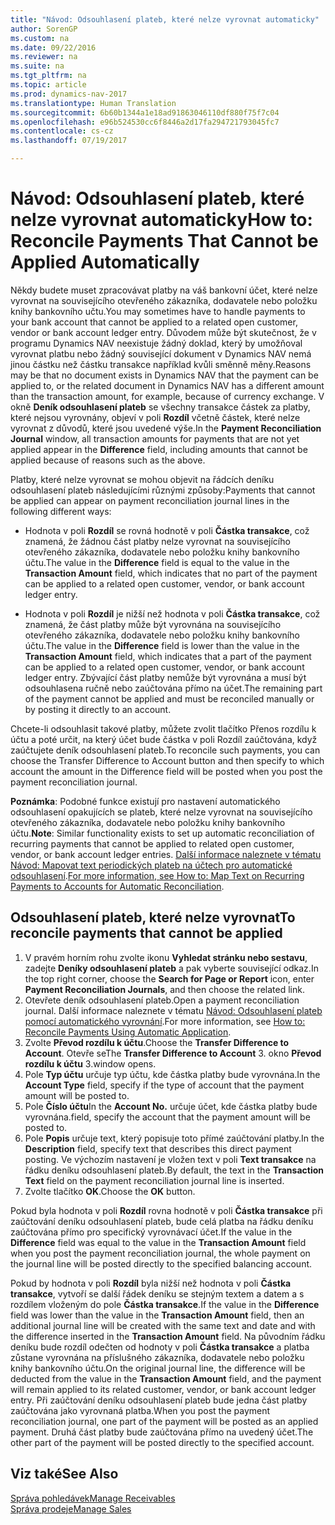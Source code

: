 ```yaml
---
title: "Návod: Odsouhlasení plateb, které nelze vyrovnat automaticky"
author: SorenGP
ms.custom: na
ms.date: 09/22/2016
ms.reviewer: na
ms.suite: na
ms.tgt_pltfrm: na
ms.topic: article
ms.prod: dynamics-nav-2017
ms.translationtype: Human Translation
ms.sourcegitcommit: 6b60b1344a1e18ad91863046110df880f75f7c04
ms.openlocfilehash: e96b524530cc6f8446a2d17fa294721793045fc7
ms.contentlocale: cs-cz
ms.lasthandoff: 07/19/2017

---
```


# <a name="how-to-reconcile-payments-that-cannot-be-applied-automatically"></a><span data-ttu-id="a89fa-102">Návod: Odsouhlasení plateb, které nelze vyrovnat automaticky</span><span class="sxs-lookup"><span data-stu-id="a89fa-102">How to: Reconcile Payments That Cannot be Applied Automatically</span></span>
<span data-ttu-id="a89fa-103">Někdy budete muset zpracovávat platby na váš bankovní účet, které nelze vyrovnat na souvisejícího otevřeného zákazníka, dodavatele nebo položku knihy bankovního učtu.</span><span class="sxs-lookup"><span data-stu-id="a89fa-103">You may sometimes have to handle payments to your bank account that cannot be applied to a related open customer, vendor or bank account ledger entry.</span></span> <span data-ttu-id="a89fa-104">Důvodem může být skutečnost, že v programu Dynamics NAV neexistuje žádný doklad, který by umožňoval vyrovnat platbu nebo žádný související dokument v Dynamics NAV nemá jinou částku než částku transakce například kvůli směnně měny.</span><span class="sxs-lookup"><span data-stu-id="a89fa-104">Reasons may be that no document exists in Dynamics NAV that the payment can be applied to, or the related document in Dynamics NAV has a different amount than the transaction amount, for example, because of currency exchange.</span></span> <span data-ttu-id="a89fa-105">V okně **Deník odsouhlasení plateb** se všechny transakce částek za platby, které nejsou vyrovnány, objeví v poli **Rozdíl** včetně částek, které nelze vyrovnat z důvodů, které jsou uvedené výše.</span><span class="sxs-lookup"><span data-stu-id="a89fa-105">In the **Payment Reconciliation Journal** window, all transaction amounts for payments that are not yet applied appear in the **Difference** field, including amounts that cannot be applied because of reasons such as the above.</span></span>

<span data-ttu-id="a89fa-106">Platby, které nelze vyrovnat se mohou objevit na řádcích deníku odsouhlasení plateb následujícími různými způsoby:</span><span class="sxs-lookup"><span data-stu-id="a89fa-106">Payments that cannot be applied can appear on payment reconciliation journal lines in the following different ways:</span></span>

- <span data-ttu-id="a89fa-107">Hodnota v poli **Rozdíl** se rovná hodnotě v poli **Částka transakce**, což znamená, že žádnou část platby nelze vyrovnat na souvisejícího otevřeného zákazníka, dodavatele nebo položku knihy bankovního účtu.</span><span class="sxs-lookup"><span data-stu-id="a89fa-107">The value in the **Difference** field is equal to the value in the **Transaction Amount** field, which indicates that no part of the payment can be applied to a related open customer, vendor, or bank account ledger entry.</span></span>

- <span data-ttu-id="a89fa-108">Hodnota v poli **Rozdíl** je nižší než hodnota v poli **Částka transakce**, což znamená, že část platby může být vyrovnána na souvisejícího otevřeného zákazníka, dodavatele nebo položku knihy bankovního účtu.</span><span class="sxs-lookup"><span data-stu-id="a89fa-108">The value in the **Difference** field is lower than the value in the **Transaction Amount** field, which indicates that a part of the payment can be applied to a related open customer, vendor, or bank account ledger entry.</span></span> <span data-ttu-id="a89fa-109">Zbývající část platby nemůže být vyrovnána a musí být odsouhlasena ručně nebo zaúčtována přímo na účet.</span><span class="sxs-lookup"><span data-stu-id="a89fa-109">The remaining part of the payment cannot be applied and must be reconciled manually or by posting it directly to an account.</span></span>

<span data-ttu-id="a89fa-110">Chcete-li odsouhlasit takové platby, můžete zvolit tlačítko Přenos rozdílu k účtu a poté určit, na který účet bude částka v poli Rozdíl zaúčtována, když zaúčtujete deník odsouhlasení plateb.</span><span class="sxs-lookup"><span data-stu-id="a89fa-110">To reconcile such payments, you can choose the Transfer Difference to Account button and then specify to which account the amount in the Difference field will be posted when you post the payment reconciliation journal.</span></span>

<span data-ttu-id="a89fa-111">**Poznámka**: Podobné funkce existují pro nastavení automatického odsouhlasení opakujících se plateb, které nelze vyrovnat na souvisejícího otevřeného zákazníka, dodavatele nebo položku knihy bankovního účtu.</span><span class="sxs-lookup"><span data-stu-id="a89fa-111">**Note**: Similar functionality exists to set up automatic reconciliation of recurring payments that cannot be applied to related open customer, vendor, or bank account ledger entries.</span></span> <span data-ttu-id="a89fa-112">[Další informace naleznete v tématu Návod: Mapovat text periodických plateb na účtech pro automatické odsouhlasení](receivables-how-map-text-recurring-payments-accounts-auto-reconcilliation.md).</span><span class="sxs-lookup"><span data-stu-id="a89fa-112">[For more information, see How to: Map Text on Recurring Payments to Accounts for Automatic Reconciliation](receivables-how-map-text-recurring-payments-accounts-auto-reconcilliation.md).</span></span>

## <a name="to-reconcile-payments-that-cannot-be-applied"></a><span data-ttu-id="a89fa-113">Odsouhlasení plateb, které nelze vyrovnat</span><span class="sxs-lookup"><span data-stu-id="a89fa-113">To reconcile payments that cannot be applied</span></span>
1. <span data-ttu-id="a89fa-114">V pravém horním rohu zvolte ikonu **Vyhledat stránku nebo sestavu**, zadejte **Deníky odsouhlasení plateb** a pak vyberte související odkaz.</span><span class="sxs-lookup"><span data-stu-id="a89fa-114">In the top right corner, choose the **Search for Page or Report** icon, enter **Payment Reconciliation Journals**, and then choose the related link.</span></span>
2. <span data-ttu-id="a89fa-115">Otevřete deník odsouhlasení plateb.</span><span class="sxs-lookup"><span data-stu-id="a89fa-115">Open a payment reconciliation journal.</span></span> <span data-ttu-id="a89fa-116">Další informace naleznete v tématu [Návod: Odsouhlasení plateb pomocí automatického vyrovnání](receivables-how-reconcile-payments-auto-application.md).</span><span class="sxs-lookup"><span data-stu-id="a89fa-116">For more information, see [How to: Reconcile Payments Using Automatic Application](receivables-how-reconcile-payments-auto-application.md).</span></span>
3. <span data-ttu-id="a89fa-117">Zvolte **Převod rozdílu k účtu**.</span><span class="sxs-lookup"><span data-stu-id="a89fa-117">Choose the **Transfer Difference to Account**.</span></span> <span data-ttu-id="a89fa-118">Otevře se</span><span class="sxs-lookup"><span data-stu-id="a89fa-118">The **Transfer Difference to Account** 3.</span></span> <span data-ttu-id="a89fa-119">okno **Převod rozdílu k účtu** 3.</span><span class="sxs-lookup"><span data-stu-id="a89fa-119">window opens.</span></span>
4. <span data-ttu-id="a89fa-120">Pole **Typ účtu** určuje typ účtu, kde částka platby bude vyrovnána.</span><span class="sxs-lookup"><span data-stu-id="a89fa-120">In the **Account Type** field, specify if the type of account that the payment amount will be posted to.</span></span>
5. <span data-ttu-id="a89fa-121">Pole **Číslo účtu**</span><span class="sxs-lookup"><span data-stu-id="a89fa-121">In the **Account No.**</span></span> <span data-ttu-id="a89fa-122">určuje účet, kde částka platby bude vyrovnána.</span><span class="sxs-lookup"><span data-stu-id="a89fa-122">field, specify the account that the payment amount will be posted to.</span></span>
6. <span data-ttu-id="a89fa-123">Pole **Popis** určuje text, který popisuje toto přímé zaúčtování platby.</span><span class="sxs-lookup"><span data-stu-id="a89fa-123">In the **Description** field, specify text that describes this direct payment posting.</span></span> <span data-ttu-id="a89fa-124">Ve výchozím nastavení je vložen text v poli **Text transakce** na řádku deníku odsouhlasení plateb.</span><span class="sxs-lookup"><span data-stu-id="a89fa-124">By default, the text in the **Transaction Text** field on the payment reconciliation journal line is inserted.</span></span>
7. <span data-ttu-id="a89fa-125">Zvolte tlačítko **OK**.</span><span class="sxs-lookup"><span data-stu-id="a89fa-125">Choose the **OK** button.</span></span>

<span data-ttu-id="a89fa-126">Pokud byla hodnota v poli **Rozdíl** rovna hodnotě v poli **Částka transakce** při zaúčtování deníku odsouhlasení plateb, bude celá platba na řádku deníku zaúčtována přímo pro specifický vyrovnávací účet.</span><span class="sxs-lookup"><span data-stu-id="a89fa-126">If the value in the **Difference** field was equal to the value in the **Transaction Amount** field when you post the payment reconciliation journal, the whole payment on the journal line will be posted directly to the specified balancing account.</span></span>

<span data-ttu-id="a89fa-127">Pokud by hodnota v poli **Rozdíl** byla nižší než hodnota v poli **Částka transakce**, vytvoří se další řádek deníku se stejným textem a datem a s rozdílem vloženým do pole **Částka transakce**.</span><span class="sxs-lookup"><span data-stu-id="a89fa-127">If the value in the **Difference** field was lower than the value in the **Transaction Amount** field, then an additional journal line will be created with the same text and date and with the difference inserted in the **Transaction Amount** field.</span></span> <span data-ttu-id="a89fa-128">Na původním řádku deníku bude rozdíl odečten od hodnoty v poli **Částka transakce** a platba zůstane vyrovnána na příslušného zákazníka, dodavatele nebo položku knihy bankovního účtu.</span><span class="sxs-lookup"><span data-stu-id="a89fa-128">On the original journal line, the difference will be deducted from the value in the **Transaction Amount** field, and the payment will remain applied to its related customer, vendor, or bank account ledger entry.</span></span> <span data-ttu-id="a89fa-129">Při zaúčtování deníku odsouhlasení plateb bude jedna část platby zaúčtována jako vyrovnaná platba.</span><span class="sxs-lookup"><span data-stu-id="a89fa-129">When you post the payment reconciliation journal, one part of the payment will be posted as an applied payment.</span></span> <span data-ttu-id="a89fa-130">Druhá část platby bude zaúčtována přímo na uvedený účet.</span><span class="sxs-lookup"><span data-stu-id="a89fa-130">The other part of the payment will be posted directly to the specified account.</span></span>

## <a name="see-also"></a><span data-ttu-id="a89fa-131">Viz také</span><span class="sxs-lookup"><span data-stu-id="a89fa-131">See Also</span></span>
[<span data-ttu-id="a89fa-132">Správa pohledávek</span><span class="sxs-lookup"><span data-stu-id="a89fa-132">Manage Receivables</span></span>](receivables-manage-receivables.md)  
[<span data-ttu-id="a89fa-133">Správa prodeje</span><span class="sxs-lookup"><span data-stu-id="a89fa-133">Manage Sales</span></span>](sales-manage-sales.md)

